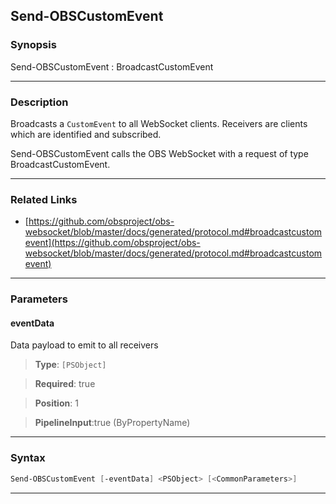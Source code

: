Send-OBSCustomEvent
-------------------
### Synopsis
Send-OBSCustomEvent : BroadcastCustomEvent

---
### Description

Broadcasts a `CustomEvent` to all WebSocket clients. Receivers are clients which are identified and subscribed.


Send-OBSCustomEvent calls the OBS WebSocket with a request of type BroadcastCustomEvent.

---
### Related Links
* [https://github.com/obsproject/obs-websocket/blob/master/docs/generated/protocol.md#broadcastcustomevent](https://github.com/obsproject/obs-websocket/blob/master/docs/generated/protocol.md#broadcastcustomevent)



---
### Parameters
#### **eventData**

Data payload to emit to all receivers



> **Type**: ```[PSObject]```

> **Required**: true

> **Position**: 1

> **PipelineInput**:true (ByPropertyName)



---
### Syntax
```PowerShell
Send-OBSCustomEvent [-eventData] <PSObject> [<CommonParameters>]
```
---
